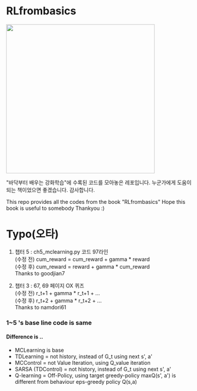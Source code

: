 # RLfrombasics

<img src="https://user-images.githubusercontent.com/8207326/93460041-a7096500-f91d-11ea-9797-583677d2c898.jpg" height="400"></img>

"바닥부터 배우는 강화학습"에 수록된 코드를 모아놓은 레포입니다.
누군가에게 도움이 되는 책이었으면 좋겠습니다.
감사합니다.

This repo provides all the codes from the book "RLfrombasics"
Hope this book is useful to somebody
Thankyou :)

# Typo(오타)

1. 챕터 5 : ch5_mclearning.py 코드 97라인  <br>
(수정 전) cum_reward = cum_reward + gamma * reward <br>
(수정 후) cum_reward = reward + gamma * cum_reward <br>
Thanks to goodjian7

2. 챕터 3 : 67, 69 페이지 OX 퀴즈 <br>
(수정 전) r_t+1 + gamma * r_t+1 + ... <br>
(수정 후) r_t+2 + gamma * r_t+2 + ... <br>
Thanks to namdori61



### 1~5 's base line code is same
#### Difference is ..
- MCLearning is base
- TDLearning = not history, instead of G_t
using next s', a'
- MCControl = not Value Iteration, using Q_value iteration
- SARSA (TDControl) = not history, instead of G_t
using next s', a'
- Q-learning = Off-Policy, using target greedy-policy maxQ(s', a') is different from behaviour eps-greedy policy Q(s,a)